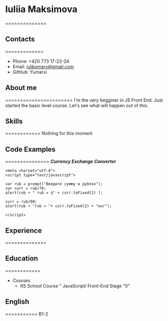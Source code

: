 # Iuliia Maksimova
==============


## Contacts
=============
* Phone: +420 773 17-22-24
* Email: julikomarx@gmail.com
* GitHub: Yumarxi


## About me
=======================
I'm the very begginer in JS Front End. Just started the basic level course. Let's see what will happen out of this.


## Skills
============
Nothing for this moment


## Code Examples
===============
***Currency Exchange Converter***
```
<meta charset="utf-8">
<script type="text/javascript">

var rub = prompt("Введите сумму в рублях");
var curr = rub/70;
alert(rub + " rub = $" + curr.toFixed(2) );

curr = rub/80;
alert(rub + "rub = "+ curr.toFixed(2) + "eur");

</script>
```


## Experience
==============

## Education
============
* Courses
  + RS School Course " JavaScript/ Front-End Stage "0"


## English
===========
B1-2

